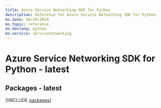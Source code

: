 ```yaml
---
title: Azure Service Networking SDK for Python
description: Reference for Azure Service Networking SDK for Python
ms.date: 04/29/2024
ms.topic: reference
ms.devlang: python
ms.service: servicenetworking
---
```

# Azure Service Networking SDK for Python - latest
## Packages - latest
[!INCLUDE [packages](service-networking-index.md)]